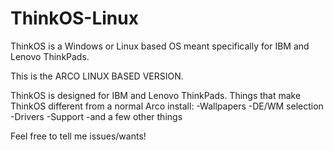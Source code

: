 # ThinkOS-Linux
ThinkOS is a Windows or Linux based OS meant specifically for IBM and Lenovo ThinkPads.

This is the ARCO LINUX BASED VERSION.

ThinkOS is designed for IBM and Lenovo ThinkPads.
Things that make ThinkOS different from a normal Arco install:
-Wallpapers
-DE/WM selection
-Drivers
-Support
-and a few other things

Feel free to tell me issues/wants!
